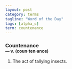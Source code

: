 ```yaml
---
layout: post
category: terms
tagline: "Word of the Day"
tags: [alpha_c]
term: countenance
---
```


<h3>Countenance<br/> <small>&mdash; v. (coun<span>&middot;</span>ten<span>&middot;</span>ance)</small></h3>
<p><ol><li>The act of tallying insects.</li>
</ol></p>
